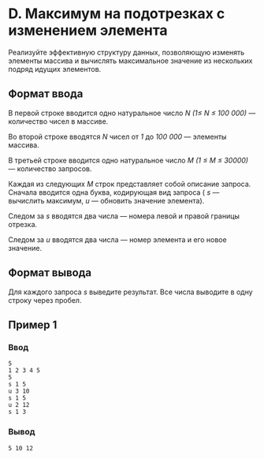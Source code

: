 # D. Максимум на подотрезках с изменением элемента

Реализуйте эффективную структуру данных, позволяющую изменять элементы массива и вычислять максимальное значение из
нескольких подряд идущих элементов.

## Формат ввода

В первой строке вводится одно натуральное число _N (1≤ N ≤ 100 000)_ — количество чисел в массиве.

Во второй строке вводятся _N_ чисел от _1_ до _100 000_ — элементы массива.

В третьей строке вводится одно натуральное число _M (1 ≤ M ≤ 30000)_ — количество запросов.

Каждая из следующих _M_ строк представляет собой описание запроса. Сначала вводится одна буква, кодирующая вид запроса (
_s_ — вычислить максимум, _u_ — обновить значение элемента).

Следом за _s_ вводятся два числа — номера левой и правой границы отрезка.

Следом за _u_ вводятся два числа — номер элемента и его новое значение.

## Формат вывода

Для каждого запроса _s_ выведите результат. Все числа выводите в одну строку через пробел.

## Пример 1

### Ввод

    5
    1 2 3 4 5
    5
    s 1 5
    u 3 10
    s 1 5
    u 2 12
    s 1 3

### Вывод

    5 10 12 



